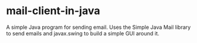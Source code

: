 # mail-client-in-java
A simple Java program for sending email. Uses the Simple Java Mail library to send emails and javax.swing to build a simple GUI around it.

